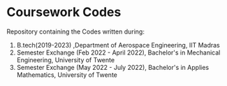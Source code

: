 # Coursework Codes
Repository containing the Codes written during: <br/>
1. B.tech(2019-2023) ,Department of Aerospace Engineering, IIT Madras
2. Semester Exchange (Feb 2022 - April 2022), Bachelor's in Mechanical Engineering, University of Twente
3. Semester Exchange (May 2022 - July 2022), Bachelor's in Applies Mathematics, University of Twente
